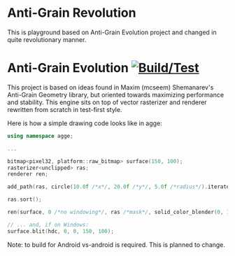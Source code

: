
Anti-Grain Revolution
====

This is playground based on Anti-Grain Evolution project and changed in quite revolutionary manner.

Anti-Grain Evolution [![Build/Test](https://github.com/tyoma/agge/actions/workflows/cmake.yml/badge.svg?branch=master)](https://github.com/tyoma/agge/actions/workflows/cmake.yml)
====

This project is based on ideas found in Maxim (mcseem) Shemanarev's Anti-Grain Geometry library, but oriented towards maximizing performance and stability. This engine sits on top of vector rasterizer and renderer rewritten from scratch in test-first style.

Here is how a simple drawing code looks like in agge:

```c++
using namespace agge;

...

bitmap<pixel32, platform::raw_bitmap> surface(150, 100);
rasterizer<unclipped> ras;
renderer ren;

add_path(ras, circle(10.0f /*x*/, 20.0f /*y*/, 5.0f /*radius*/).iterate());

ras.sort();

ren(surface, 0 /*no windowing*/, ras /*mask*/, solid_color_blender(0, 128, 255), winding());

// ... and, if on Windows:
surface.blit(hdc, 0, 0, 150, 100);
```

Note: to build for Android vs-android is required. This is planned to change.
